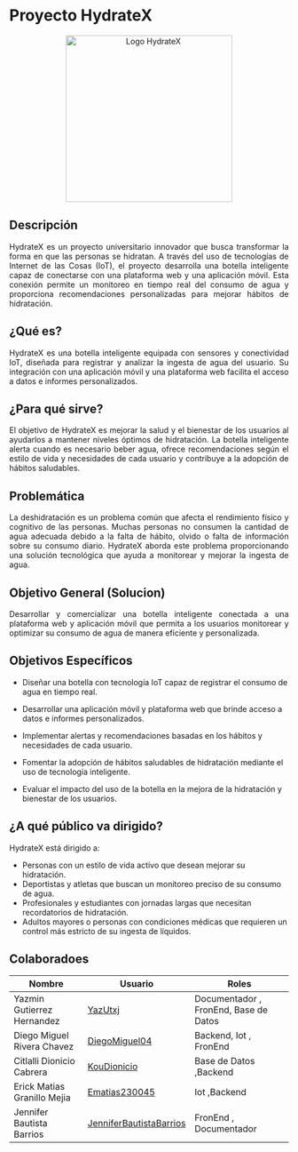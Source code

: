 
# Proyecto HydrateX
<p align="center">
  <img src="\HydrateX\logo-HydrateX.png" alt="Logo HydrateX" width="300">
</p>

## Descripción

<p align="justify">
HydrateX es un proyecto universitario innovador que busca transformar la forma en que las personas se hidratan. A través del uso de tecnologías de Internet de las Cosas (IoT), el proyecto desarrolla una botella inteligente capaz de conectarse con una plataforma web y una aplicación móvil. Esta conexión permite un monitoreo en tiempo real del consumo de agua y proporciona recomendaciones personalizadas para mejorar hábitos de hidratación.
</p>

## ¿Qué es?
<p align="justify">
HydrateX es una botella inteligente equipada con sensores y conectividad IoT, diseñada para registrar y analizar la ingesta de agua del usuario. Su integración con una aplicación móvil y una plataforma web facilita el acceso a datos e informes personalizados.
</p>

## ¿Para qué sirve?

<p align="justify">
El objetivo de HydrateX es mejorar la salud y el bienestar de los usuarios al ayudarlos a mantener niveles óptimos de hidratación. La botella inteligente alerta cuando es necesario beber agua, ofrece recomendaciones según el estilo de vida y necesidades de cada usuario y contribuye a la adopción de hábitos saludables.
</p>

## Problemática

<p align="justify">
La deshidratación es un problema común que afecta el rendimiento físico y cognitivo de las personas. Muchas personas no consumen la cantidad de agua adecuada debido a la falta de hábito, olvido o falta de información sobre su consumo diario. HydrateX aborda este problema proporcionando una solución tecnológica que ayuda a monitorear y mejorar la ingesta de agua.
</p>

## Objetivo General (Solucion)

<p align="justify">
Desarrollar y comercializar una botella inteligente conectada a una plataforma web y aplicación móvil que permita a los usuarios monitorear y optimizar su consumo de agua de manera eficiente y personalizada.
</p>

## Objetivos Específicos

<p align="justify">

- Diseñar una botella con tecnología IoT capaz de registrar el consumo de agua en tiempo real.

- Desarrollar una aplicación móvil y plataforma web que brinde acceso a datos e informes personalizados.
- Implementar alertas y recomendaciones basadas en los hábitos y necesidades de cada usuario.
- Fomentar la adopción de hábitos saludables de hidratación mediante el uso de tecnología inteligente.
- Evaluar el impacto del uso de la botella en la mejora de la hidratación y bienestar de los usuarios.
</p>

## ¿A qué público va dirigido?

<p align="justify">
HydrateX está dirigido a:
</p>

- Personas con un estilo de vida activo que desean mejorar su hidratación.
- Deportistas y atletas que buscan un monitoreo preciso de su consumo de agua.
- Profesionales y estudiantes con jornadas largas que necesitan recordatorios de hidratación.
- Adultos mayores o personas con condiciones médicas que requieren un control más estricto de su ingesta de líquidos.
## Colaboradoes

| Nombre                        | Usuario             | Roles |
|-------------------------------|---------------------|--------|
| Yazmin Gutierrez Hernandez  | [YazUtxj](https://github.com/YazUtxj)        | Documentador , FronEnd,  Base de Datos       |
| Diego Miguel Rivera Chavez          | [DiegoMiguel04](https://github.com/DiegoMiguel04)       |  Backend, Iot , FronEnd     |
| Citlalli Dionicio Cabrera   | [KouDionicio](https://github.com/KouDionicio)             |  Base de Datos ,Backend     |
|  Erick Matias Granillo Mejia           | [Ematias230045](https://github.com/Ematias230045)            | Iot ,Backend     |
| Jennifer Bautista Barrios           |[JenniferBautistaBarrios](https://github.com/JenniferBautistaBarrios)            | FronEnd , Documentador      |

